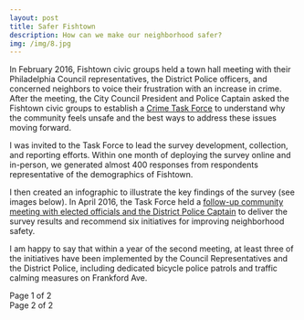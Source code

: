 ```yaml
---
layout: post
title: Safer Fishtown
description: How can we make our neighborhood safer?
img: /img/8.jpg
---
```


In February 2016, Fishtown civic groups held a town hall meeting with their Philadelphia Council representatives, the District Police officers, and concerned neighbors to voice their frustration with an increase in crime. After the meeting, the City Council President and Police Captain asked the Fishtown civic groups to establish a [Crime Task Force](https://spiritnews.org/articles/public-safety-survey-from-fna-fact/) to understand why the community feels unsafe and the best ways to address these issues moving forward. 

I was invited to the Task Force to lead the survey development, collection, and reporting efforts. Within one month of deploying the survey online and in-person, we generated almost 400 responses from respondents representative of the demographics of Fishtown. 

I then created an infographic to illustrate the key findings of the survey (see images below). In April 2016, the Task Force held a [follow-up community meeting with elected officials and the District Police Captain](http://www.starnewsphilly.com/2016/apr/13/surveying-crime-and-safety/#.WIPkJbYrJE4) to deliver the survey results and recommend six initiatives for improving neighborhood safety. 

I am happy to say that within a year of the second meeting, at least three of the initiatives have been implemented by the Council Representatives and the District Police, including dedicated bicycle police patrols and traffic calming measures on Frankford Ave. 


<img class="col three" src="{{ site.baseurl }}/img/FishtownSafetyV2_updated.png" align = "middle" alt="" title="truck result"/>
<div class="col three caption">
	Page 1 of 2
</div>

<img class="col three" src="{{ site.baseurl }}/img/FishtownSafetyV2_updated2.png" align = "middle" alt="" title="truck result"/>
<div class="col three caption">
	Page 2 of 2
</div>


